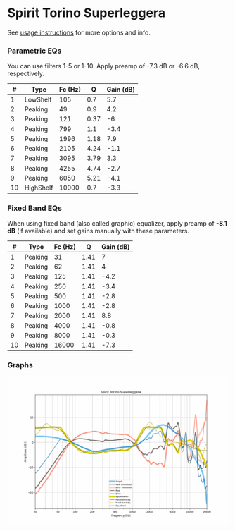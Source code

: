 # Spirit Torino Superleggera
See [usage instructions](https://github.com/jaakkopasanen/AutoEq#usage) for more options and info.

### Parametric EQs
You can use filters 1-5 or 1-10. Apply preamp of -7.3 dB or -6.6 dB, respectively.

|   # | Type      |   Fc (Hz) |    Q |   Gain (dB) |
|-----|-----------|-----------|------|-------------|
|   1 | LowShelf  |       105 | 0.7  |         5.7 |
|   2 | Peaking   |        49 | 0.9  |         4.2 |
|   3 | Peaking   |       121 | 0.37 |        -6   |
|   4 | Peaking   |       799 | 1.1  |        -3.4 |
|   5 | Peaking   |      1996 | 1.18 |         7.9 |
|   6 | Peaking   |      2105 | 4.24 |        -1.1 |
|   7 | Peaking   |      3095 | 3.79 |         3.3 |
|   8 | Peaking   |      4255 | 4.74 |        -2.7 |
|   9 | Peaking   |      6050 | 5.21 |        -4.1 |
|  10 | HighShelf |     10000 | 0.7  |        -3.3 |

### Fixed Band EQs
When using fixed band (also called graphic) equalizer, apply preamp of **-8.1 dB** (if available) and set gains manually with these parameters.

|   # | Type    |   Fc (Hz) |    Q |   Gain (dB) |
|-----|---------|-----------|------|-------------|
|   1 | Peaking |        31 | 1.41 |         7   |
|   2 | Peaking |        62 | 1.41 |         4   |
|   3 | Peaking |       125 | 1.41 |        -4.2 |
|   4 | Peaking |       250 | 1.41 |        -3.4 |
|   5 | Peaking |       500 | 1.41 |        -2.8 |
|   6 | Peaking |      1000 | 1.41 |        -2.8 |
|   7 | Peaking |      2000 | 1.41 |         8.8 |
|   8 | Peaking |      4000 | 1.41 |        -0.8 |
|   9 | Peaking |      8000 | 1.41 |        -0.3 |
|  10 | Peaking |     16000 | 1.41 |        -7.3 |

### Graphs
![](./Spirit%20Torino%20Superleggera.png)
